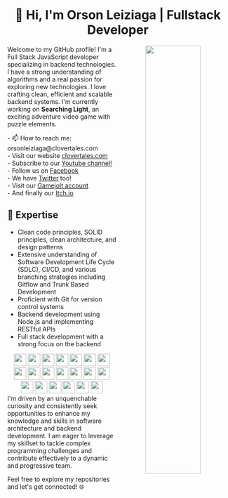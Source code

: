 <div align="center">
  <h1>👋 Hi, I'm Orson Leiziaga | Fullstack Developer</h1>
  <img src="https://clovertales.com/_next/image?url=https%3A%2F%2Fd3m7subrhfd0on.cloudfront.net%2Fresources%2FsnowBg-small.png&w=640&q=75)" align="right" width="50%" />
  <div align="left">
    <p>
    Welcome to my GitHub profile! I'm a Full Stack JavaScript developer specializing in backend technologies. I have a strong understanding of algorithms and a real passion for exploring new technologies. I love crafting clean, efficient and scalable backend systems. I'm currently working on <strong>Searching Light</strong>, an exciting adventure video game with puzzle elements. </p>
  
<p>
- 📫 How to reach me: orsonleiziaga@clovertales.com<br>
- Visit our website <a href="https://clovertales.com">clovertales.com</a><br>
- Subscribe to our <a href="https://www.youtube.com/@clovertales">Youtube channel!</a><br>
- Follow us on <a href="https://www.facebook.com/clovertalesdev">Facebook</a><br>
- We have <a href="https://twitter.com/clovertales">Twitter</a> too!<br>
- Visit our <a href="https://gamejolt.com/@CloverTales">Gamejolt account</a><br>
- And finally our <a href="https://clovertales.itch.io/">Itch.io</a><br>
    </p>
  </div>
</div>

## 🔭 Expertise
- Clean code principles, SOLID principles, clean architecture, and design patterns
- Extensive understanding of Software Development Life Cycle (SDLC), CI/CD, and various branching strategies including Gitflow and Trunk Based Development
- Proficient with Git for version control systems
- Backend development using Node.js and implementing RESTful APIs
- Full stack development with a strong focus on the backend
<div align="center">
  <img src="https://cdn.jsdelivr.net/gh/devicons/devicon/icons/react/react-original.svg" height="28px" width="28px" />
  <img src="https://cdn.jsdelivr.net/gh/devicons/devicon/icons/nodejs/nodejs-original.svg" height="28px" width="28px" />
  <img src="https://cdn.jsdelivr.net/gh/devicons/devicon/icons/nestjs/nestjs-plain.svg" height="28px" width="28px" />
  <img src="https://cdn.jsdelivr.net/gh/devicons/devicon/icons/typescript/typescript-original.svg" height="28px" width="28px"  />
  <img src="https://cdn.jsdelivr.net/gh/devicons/devicon/icons/javascript/javascript-original.svg" height="28px" width="28px"  />
  <img src="https://cdn.jsdelivr.net/gh/devicons/devicon/icons/express/express-original.svg" height="28px" width="28px" />
  <img src="https://cdn.jsdelivr.net/gh/devicons/devicon/icons/docker/docker-original.svg" height="28px" width="28px" />
  <img src="https://cdn.jsdelivr.net/gh/devicons/devicon/icons/eslint/eslint-original.svg" height="28px" width="28px" />
  <img src="https://cdn.jsdelivr.net/gh/devicons/devicon/icons/git/git-original.svg" height="28px" width="28px" />
  <img src="https://cdn.jsdelivr.net/gh/devicons/devicon/icons/github/github-original.svg" height="28px" width="28px" />
  <img src="https://cdn.jsdelivr.net/gh/devicons/devicon/icons/jest/jest-plain.svg" height="28px" width="28px" />
  <img src="https://cdn.jsdelivr.net/gh/devicons/devicon/icons/mocha/mocha-plain.svg" height="28px" width="28px" />
  <img src="https://cdn.jsdelivr.net/gh/devicons/devicon/icons/mongodb/mongodb-original.svg" height="28px" width="28px" />
  <img src="https://cdn.jsdelivr.net/gh/devicons/devicon/icons/mysql/mysql-original.svg" height="28px" width="28px" />
  <img src="https://cdn.jsdelivr.net/gh/devicons/devicon/icons/nextjs/nextjs-original.svg" height="28px" width="28px" />
  <img src="https://cdn.jsdelivr.net/gh/devicons/devicon/icons/redux/redux-original.svg" height="28px" width="28px" />
  <img src="https://cdn.jsdelivr.net/gh/devicons/devicon/icons/nextjs/nextjs-original.svg" height="28px" width="28px" />
  <img src="https://cdn.jsdelivr.net/gh/devicons/devicon/icons/sequelize/sequelize-original.svg" height="28px" width="28px" />
  <img src="https://cdn.jsdelivr.net/gh/devicons/devicon/icons/socketio/socketio-original.svg" height="28px" width="28px" />
  <img src="https://cdn.jsdelivr.net/gh/devicons/devicon/icons/unity/unity-original.svg" height="28px" width="28px" />     
</div>
I'm driven by an unquenchable curiosity and consistently seek opportunities to enhance my knowledge and skills in software architecture and backend development. I am eager to leverage my skillset to tackle complex programming challenges and contribute effectively to a dynamic and progressive team.

Feel free to explore my repositories and let's get connected! 🌐

